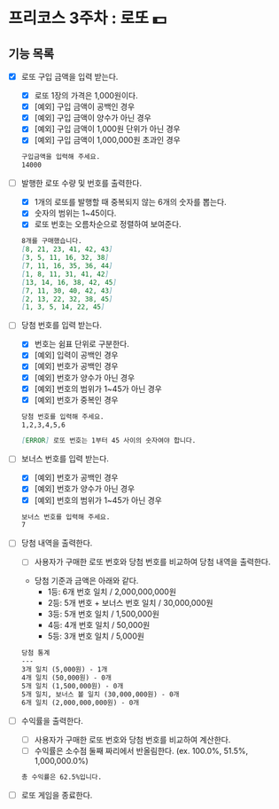 # 프리코스 3주차 : 로또 💵

## 기능 목록

- [X] 로또 구입 금액을 입력 받는다.
  - [X] 로또 1장의 가격은 1,000원이다.
  - [X] [예외] 구입 금액이 공백인 경우
  - [X] [예외] 구입 금액이 양수가 아닌 경우
  - [X] [예외] 구입 금액이 1,000원 단위가 아닌 경우
  - [X] [예외] 구입 금액이 1,000,000원 초과인 경우

  ```markdown
  구입금액을 입력해 주세요.
  14000
  ```

- [ ] 발행한 로또 수량 및 번호를 출력한다. 
  - [X] 1개의 로또를 발행할 때 중복되지 않는 6개의 숫자를 뽑는다.
  - [X] 숫자의 범위는 1~45이다.
  - [X] 로또 번호는 오름차순으로 정렬하여 보여준다. 

  ```markdown
  8개를 구매했습니다.
  [8, 21, 23, 41, 42, 43] 
  [3, 5, 11, 16, 32, 38] 
  [7, 11, 16, 35, 36, 44] 
  [1, 8, 11, 31, 41, 42] 
  [13, 14, 16, 38, 42, 45] 
  [7, 11, 30, 40, 42, 43] 
  [2, 13, 22, 32, 38, 45] 
  [1, 3, 5, 14, 22, 45]
  ```

- [ ] 당첨 번호를 입력 받는다.
  - [X] 번호는 쉼표 단위로 구분한다.
  - [X] [예외] 입력이 공백인 경우
  - [X] [예외] 번호가 공백인 경우
  - [X] [예외] 번호가 양수가 아닌 경우
  - [X] [예외] 번호의 범위가 1~45가 아닌 경우
  - [X] [예외] 번호가 중복인 경우

  ```markdown
  당첨 번호를 입력해 주세요.
  1,2,3,4,5,6
  ```

  ```markdown
  [ERROR] 로또 번호는 1부터 45 사이의 숫자여야 합니다.
  ```

- [ ] 보너스 번호를 입력 받는다.
  - [X] [예외] 번호가 공백인 경우
  - [X] [예외] 번호가 양수가 아닌 경우
  - [X] [예외] 번호의 범위가 1~45가 아닌 경우

  ```markdown
  보너스 번호를 입력해 주세요.
  7
  ```

- [ ] 당첨 내역을 출력한다.
  - [ ] 사용자가 구매한 로또 번호와 당첨 번호를 비교하여 당첨 내역을 출력한다.


  - 당첨 기준과 금액은 아래와 같다.
    - 1등: 6개 번호 일치 / 2,000,000,000원
    - 2등: 5개 번호 + 보너스 번호 일치 / 30,000,000원
    - 3등: 5개 번호 일치 / 1,500,000원
    - 4등: 4개 번호 일치 / 50,000원
    - 5등: 3개 번호 일치 / 5,000원

  ```markdown
  당첨 통계
  ---
  3개 일치 (5,000원) - 1개
  4개 일치 (50,000원) - 0개
  5개 일치 (1,500,000원) - 0개
  5개 일치, 보너스 볼 일치 (30,000,000원) - 0개
  6개 일치 (2,000,000,000원) - 0개
    ```

- [ ] 수익률을 출력한다.
  - [ ] 사용자가 구매한 로또 번호와 당첨 번호를 비교하여 계산한다. 
  - [ ] 수익률은 소수점 둘째 짜리에서 반올림한다.  (ex. 100.0%, 51.5%, 1,000,000.0%)

  ```markdown
  총 수익률은 62.5%입니다.
  ```
  
- [ ] 로또 게임을 종료한다.
